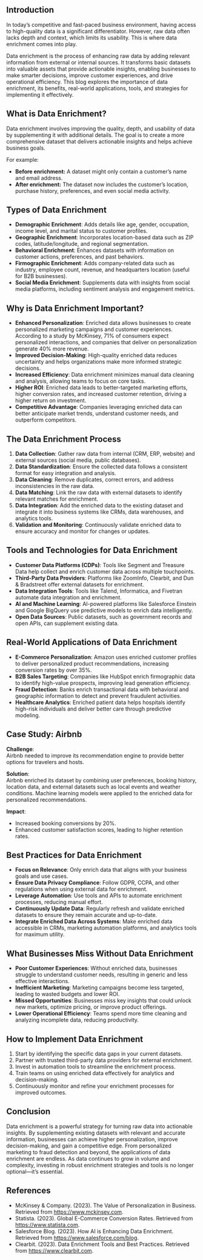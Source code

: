 ## Introduction

In today’s competitive and fast-paced business environment, having access to high-quality data is a significant differentiator. However, raw data often lacks depth and context, which limits its usability. This is where data enrichment comes into play.

Data enrichment is the process of enhancing raw data by adding relevant information from external or internal sources. It transforms basic datasets into valuable assets that provide actionable insights, enabling businesses to make smarter decisions, improve customer experiences, and drive operational efficiency. This blog explores the importance of data enrichment, its benefits, real-world applications, tools, and strategies for implementing it effectively.

## What is Data Enrichment?

Data enrichment involves improving the quality, depth, and usability of data by supplementing it with additional details. The goal is to create a more comprehensive dataset that delivers actionable insights and helps achieve business goals.

For example:

- **Before enrichment:** A dataset might only contain a customer’s name and email address.
- **After enrichment:** The dataset now includes the customer’s location, purchase history, preferences, and even social media activity.

## Types of Data Enrichment

- **Demographic Enrichment**: Adds details like age, gender, occupation, income level, and marital status to customer profiles.
- **Geographic Enrichment**: Incorporates location-based data such as ZIP codes, latitude/longitude, and regional segmentation.
- **Behavioral Enrichment**: Enhances datasets with information on customer actions, preferences, and past behaviors.
- **Firmographic Enrichment**: Adds company-related data such as industry, employee count, revenue, and headquarters location (useful for B2B businesses).
- **Social Media Enrichment**: Supplements data with insights from social media platforms, including sentiment analysis and engagement metrics.

## Why is Data Enrichment Important?

- **Enhanced Personalization**: Enriched data allows businesses to create personalized marketing campaigns and customer experiences. According to a study by McKinsey, 71% of consumers expect personalized interactions, and companies that deliver on personalization generate 40% more revenue.
- **Improved Decision-Making**: High-quality enriched data reduces uncertainty and helps organizations make more informed strategic decisions.
- **Increased Efficiency**: Data enrichment minimizes manual data cleaning and analysis, allowing teams to focus on core tasks.
- **Higher ROI**: Enriched data leads to better-targeted marketing efforts, higher conversion rates, and increased customer retention, driving a higher return on investment.
- **Competitive Advantage**: Companies leveraging enriched data can better anticipate market trends, understand customer needs, and outperform competitors.

## The Data Enrichment Process

1. **Data Collection**: Gather raw data from internal (CRM, ERP, website) and external sources (social media, public databases).
2. **Data Standardization**: Ensure the collected data follows a consistent format for easy integration and analysis.
3. **Data Cleaning**: Remove duplicates, correct errors, and address inconsistencies in the raw data.
4. **Data Matching**: Link the raw data with external datasets to identify relevant matches for enrichment.
5. **Data Integration**: Add the enriched data to the existing dataset and integrate it into business systems like CRMs, data warehouses, and analytics tools.
6. **Validation and Monitoring**: Continuously validate enriched data to ensure accuracy and monitor for changes or updates.

## Tools and Technologies for Data Enrichment

- **Customer Data Platforms (CDPs)**: Tools like Segment and Treasure Data help collect and enrich customer data across multiple touchpoints.
- **Third-Party Data Providers**: Platforms like ZoomInfo, Clearbit, and Dun & Bradstreet offer external datasets for enrichment.
- **Data Integration Tools**: Tools like Talend, Informatica, and Fivetran automate data integration and enrichment.
- **AI and Machine Learning**: AI-powered platforms like Salesforce Einstein and Google BigQuery use predictive models to enrich data intelligently.
- **Open Data Sources**: Public datasets, such as government records and open APIs, can supplement existing data.

## Real-World Applications of Data Enrichment

- **E-Commerce Personalization**: Amazon uses enriched customer profiles to deliver personalized product recommendations, increasing conversion rates by over 35%.
- **B2B Sales Targeting**: Companies like HubSpot enrich firmographic data to identify high-value prospects, improving lead generation efficiency.
- **Fraud Detection**: Banks enrich transactional data with behavioral and geographic information to detect and prevent fraudulent activities.
- **Healthcare Analytics**: Enriched patient data helps hospitals identify high-risk individuals and deliver better care through predictive modeling.

## Case Study: Airbnb

**Challenge**:  
Airbnb needed to improve its recommendation engine to provide better options for travelers and hosts.

**Solution**:  
Airbnb enriched its dataset by combining user preferences, booking history, location data, and external datasets such as local events and weather conditions. Machine learning models were applied to the enriched data for personalized recommendations.

**Impact**:

- Increased booking conversions by 20%.
- Enhanced customer satisfaction scores, leading to higher retention rates.

## Best Practices for Data Enrichment

- **Focus on Relevance**: Only enrich data that aligns with your business goals and use cases.
- **Ensure Data Privacy Compliance**: Follow GDPR, CCPA, and other regulations when using external data for enrichment.
- **Leverage Automation**: Use tools and APIs to automate enrichment processes, reducing manual effort.
- **Continuously Update Data**: Regularly refresh and validate enriched datasets to ensure they remain accurate and up-to-date.
- **Integrate Enriched Data Across Systems**: Make enriched data accessible in CRMs, marketing automation platforms, and analytics tools for maximum utility.

## What Businesses Miss Without Data Enrichment

- **Poor Customer Experiences**: Without enriched data, businesses struggle to understand customer needs, resulting in generic and less effective interactions.
- **Inefficient Marketing**: Marketing campaigns become less targeted, leading to wasted budgets and lower ROI.
- **Missed Opportunities**: Businesses miss key insights that could unlock new markets, optimize pricing, or improve product offerings.
- **Lower Operational Efficiency**: Teams spend more time cleaning and analyzing incomplete data, reducing productivity.

## How to Implement Data Enrichment

1. Start by identifying the specific data gaps in your current datasets.
2. Partner with trusted third-party data providers for external enrichment.
3. Invest in automation tools to streamline the enrichment process.
4. Train teams on using enriched data effectively for analytics and decision-making.
5. Continuously monitor and refine your enrichment processes for improved outcomes.

## Conclusion

Data enrichment is a powerful strategy for turning raw data into actionable insights. By supplementing existing datasets with relevant and accurate information, businesses can achieve higher personalization, improve decision-making, and gain a competitive edge. From personalized marketing to fraud detection and beyond, the applications of data enrichment are endless. As data continues to grow in volume and complexity, investing in robust enrichment strategies and tools is no longer optional—it’s essential.

## References

- McKinsey & Company. (2023). The Value of Personalization in Business. Retrieved from https://www.mckinsey.com.
- Statista. (2023). Global E-Commerce Conversion Rates. Retrieved from https://www.statista.com.
- Salesforce Blog. (2023). How AI is Enhancing Data Enrichment. Retrieved from https://www.salesforce.com/blog.
- Clearbit. (2023). Data Enrichment Tools and Best Practices. Retrieved from https://www.clearbit.com.
